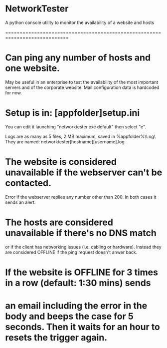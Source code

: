 NetworkTester
=============

A python console utility to monitor the availability of a website and hosts

============================================================================
# Can ping any number of hosts and one website. 
  May be useful in an enterprise to test the availability of the most important servers 
  and of the corporate website. Mail configuration data is hardcoded for now.

# Setup is in: [appfolder]setup.ini
  You can edit it launching "networktester.exe default" then select "e".

  Logs are as many as 5 files, 2 MB maximum, saved in %appfolder%\Log\ 
  They are named: networktester[hostname][username].log

# The website is considered unavailable if the webserver can't be contacted.
  Error if the webserver replies any number other than 200.
  In both cases it sends an alert.

# The hosts are considered unavailable if there's no DNS match
  or if the client has networking issues (i.e. cabling or hardware).
  Instead they are considered OFFLINE if the ping request doesn't anwer back.

# If the website is OFFLINE for 3 times in a row (default: 1:30 mins) sends
  an email including the error in the body and beeps the case for 5 seconds.
  Then it waits for an hour to resets the trigger again.
==============================================================================
